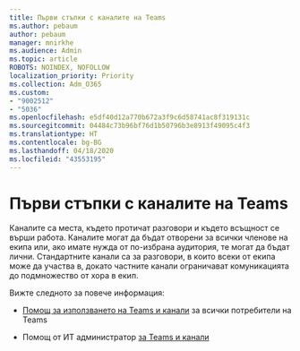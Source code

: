 ```yaml
---
title: Първи стъпки с каналите на Teams
ms.author: pebaum
author: pebaum
manager: mnirkhe
ms.audience: Admin
ms.topic: article
ROBOTS: NOINDEX, NOFOLLOW
localization_priority: Priority
ms.collection: Adm_O365
ms.custom:
- "9002512"
- "5036"
ms.openlocfilehash: e5df40d12a770b672a3f9c6d58741ac8f319131c
ms.sourcegitcommit: 04484c73b96bf76d1b50796b3e8913f49095c4f3
ms.translationtype: HT
ms.contentlocale: bg-BG
ms.lasthandoff: 04/18/2020
ms.locfileid: "43553195"
---
```

# <a name="get-started-with-teams-channels"></a>Първи стъпки с каналите на Teams

Каналите са места, където протичат разговори и където всъщност се върши работа. Каналите могат да бъдат отворени за всички членове на екипа или, ако имате нужда от по-избрана аудитория, те могат да бъдат лични. Стандартните канали са за разговори, в които всеки от екипа може да участва в, докато частните канали ограничават комуникацията до подмножество от хора в екип.

Вижте следното за повече информация:

- [Помощ за използването на Teams и канали](https://support.office.com/article/teams-and-channels-df38ae23-8f85-46d3-b071-cb11b9de5499) за всички потребители на Teams

- Помощ от ИТ администратор [за Teams и канали](https://docs.microsoft.com/microsoftteams/teams-channels-overview) 
